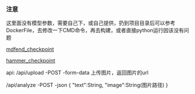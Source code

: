 ### 注意
这里面没有模型参数，需要自己下，或自己提供，扔到项目目录后可以参考DockerFile，去修改一下CMD命令，再去构建，或者直接python运行因该没有问题

[mdfend_checkpoint](https://1drv.ms/u/c/fa8cabf58f35e0e0/EXwiZiiK6Z9PiPjeqBk7mBIBD4W3W6tcohgE5bTwutJ2OA?e=QzumQJ)

[hammer_checkpoint](https://1drv.ms/u/c/fa8cabf58f35e0e0/EalCEnbwp9RNrVr3o9lCTaYBOozE8Sdr2UmqBdPdZ7lgiw?e=SLE4BV)

api:
/api/upload
 -POST
    -form-data
上传图片，返回图片的url

/api/analyze
    -POST
        -json
        {
            "text":String,
            "image":String(图片路径)
        }       